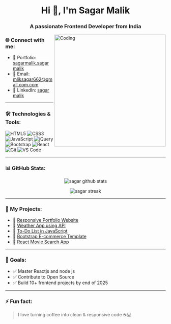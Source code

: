 <h1 align="center">Hi 👋, I'm Sagar Malik</h1>
<h3 align="center">A passionate Frontend Developer from India</h3>

<img align="right" alt="Coding" width="350" src="https://cdn.dribbble.com/users/1162077/screenshots/3848914/programmer.gif" />

### 🌐 Connect with me:
- 💼 Portfolio: [sagarmalik.sagar malik](https://github.com/sagarmalik343/Sagar-Malik)
- 📧 Email: mliksagar662@gmail.com.com
- 📱 LinkedIn: [sagar malik](https://www.linkedin.com/in/sagar-malik-424744284)

---

### 🛠️ Technologies & Tools:
![HTML5](https://img.shields.io/badge/html5-%23E34F26.svg?style=flat&logo=html5&logoColor=white)
![CSS3](https://img.shields.io/badge/css3-%231572B6.svg?style=flat&logo=css3&logoColor=white)
![JavaScript](https://img.shields.io/badge/javascript-%23F7DF1E.svg?style=flat&logo=javascript&logoColor=black)
![jQuery](https://img.shields.io/badge/jquery-%230769AD.svg?style=flat&logo=jquery&logoColor=white)
![Bootstrap](https://img.shields.io/badge/bootstrap-%23563D7C.svg?style=flat&logo=bootstrap&logoColor=white)
![React](https://img.shields.io/badge/react-%2320232a.svg?style=flat&logo=react&logoColor=%2361DAFB)
![Git](https://img.shields.io/badge/git-%23F05033.svg?style=flat&logo=git&logoColor=white)
![VS Code](https://img.shields.io/badge/VS%20Code-%23007ACC.svg?style=flat&logo=visual-studio-code&logoColor=white)

---

### 📊 GitHub Stats:
<p align="center">
  <img src="https://github-readme-stats.vercel.app/api?username=sagarmalik&show_icons=true&theme=radical" alt="sagar github stats" />
</p>

<p align="center">
  <img src="https://github-readme-streak-stats.herokuapp.com/?user=sagarmalik&theme=radical" alt="sagar streak" />
</p>

---

### 📂 My Projects:
- 🔹 [Responsive Portfolio Website](https://github.com/sagarmalik343/website/commit/0b432a3b348b0c0487412eb545baa496bcf741cd)
- 🔹 [Weather App using API](https://github.com/yourusername/weather-app)
- 🔹 [To-Do List in JavaScript](https://github.com/sagarmalik343/To-do-list/blob/main/index.html)
- 🔹 [Bootstrap E-commerce Template](https://github.com/yourusername/bootstrap-ecommerce)
- 🔹 [React Movie Search App](https://github.com/yourusername/movie-app-react)

---

### 🎯 Goals:
- ✅ Master Reactjs and node js
- ✅ Contribute to Open Source
- ✅ Build 10+ frontend projects by end of 2025

---

### ⚡ Fun fact:
> I love turning coffee into clean & responsive code ☕💻
